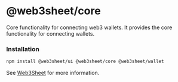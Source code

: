 # @web3sheet/core

Core functionality for connecting web3 wallets. It provides the core functionality for connecting wallets.

### Installation

```sh
npm install @web3sheet/ui @web3sheet/core @web3sheet/wallet
```

See [Web3Sheet](https://github.com/web3sheet/web3sheet) for more information.
